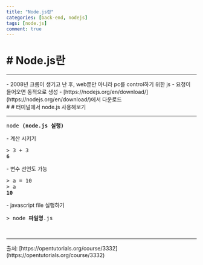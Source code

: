 ```yaml
---
title: "Node.js란"
categories: [back-end, nodejs]
tags: [node.js]
comment: true
---
```


# # Node.js란

<hr>
- 2008년 크롬이 생기고 난 후, web뿐만 아니라 pc를 control하기 위한 js
- 요청이 들어오면 동적으로 생성
- [https://nodejs.org/en/download/](https://nodejs.org/en/download/)에서 다운로드

<br>
# # 터미널에서 node.js 사용해보기
<hr>
<pre>
node <b>(node.js 실행)</b>
</pre>
- 계산 시키기
<pre>
> 3 + 3
<b>6</b>
</pre>
- 변수 선언도 가능
<pre>
> a = 10
> a
<b>10</b>
</pre>
- javascript file 실행하기
<pre>
> node <b>파일명</b>.js
</pre>

<br>
<hr>
출처: [https://opentutorials.org/course/3332](https://opentutorials.org/course/3332)
